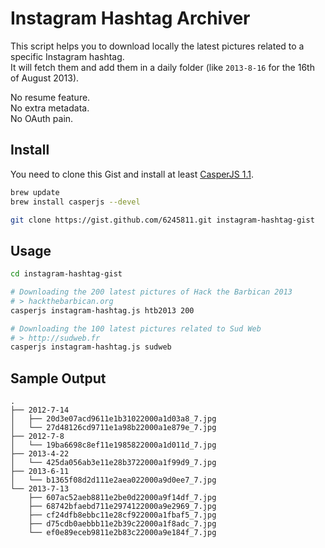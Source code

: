 # Instagram Hashtag Archiver

This script helps you to download locally the latest pictures related to a specific Instagram hashtag.  
It will fetch them and add them in a daily folder (like `2013-8-16` for the 16th of August 2013).

No resume feature.  
No extra metadata.  
No OAuth pain.

## Install

You need to clone this Gist and install at least [CasperJS 1.1](http://docs.casperjs.org/en/latest/installation.html).

```bash
brew update
brew install casperjs --devel

git clone https://gist.github.com/6245811.git instagram-hashtag-gist
```

## Usage

```bash
cd instagram-hashtag-gist

# Downloading the 200 latest pictures of Hack the Barbican 2013
# > hackthebarbican.org
casperjs instagram-hashtag.js htb2013 200

# Downloading the 100 latest pictures related to Sud Web
# > http://sudweb.fr
casperjs instagram-hashtag.js sudweb
```

## Sample Output

```
.
├── 2012-7-14
│   ├── 20d3e07acd9611e1b31022000a1d03a8_7.jpg
│   └── 27d48126cd9711e1a98b22000a1e879e_7.jpg
├── 2012-7-8
│   └── 19ba6698c8ef11e1985822000a1d011d_7.jpg
├── 2013-4-22
│   └── 425da056ab3e11e28b3722000a1f99d9_7.jpg
├── 2013-6-11
│   └── b1365f08d2d111e2aea022000a9d0ee7_7.jpg
└── 2013-7-13
    ├── 607ac52aeb8811e2be0d22000a9f14df_7.jpg
    ├── 68742bfaebd711e2974122000a9e2969_7.jpg
    ├── cf24dfb8ebbc11e28cf922000a1fbaf5_7.jpg
    ├── d75cdb0aebbb11e2b39c22000a1f8adc_7.jpg
    └── ef0e89eceb9811e2b83c22000a9e184f_7.jpg
```